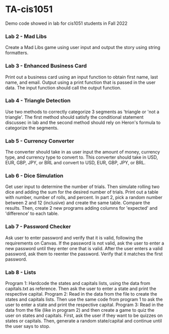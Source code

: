 # TA-cis1051
Demo code showed in lab for cis1051 students in Fall 2022

### Lab 2 - Mad Libs
Create a Mad Libs game using user input and output the story using string formatters.

### Lab 3 - Enhanced Business Card
Print out a business card using an input function to obtain first name, last name, and email. Output using a print function that is passed in the user data. The input function should call the output function.

### Lab 4 - Triangle Detection
Use two methods to correctly categorize 3 segments as 'triangle or 'not a triangle'. The first method should satisfy the conditional statement discussec in lab and the second method should rely on Heron's formula to categorize the segments.

### Lab 5 - Currency Converter
The converter should take in as user input the amount of money, currency type, and currency type to convert to. This converter should take in USD, EUR, GBP, JPY, or BRL and convert to USD, EUR, GBP, JPY, or BRL.

### Lab 6 - Dice Simulation
Get user input to determine the number of trials. Then simulate rolling two dice and adding the sum for the desired number of trials. Print out a table with number, number of rolls, and percent. In part 2, pick a random number between 2 and 12 (inclusive) and create the same table. Compare the results. Then, create 2 new programs adding columns for 'expected' and 'difference' to each table.

### Lab 7 - Password Checker
Ask user to enter password and verify that it is valid, following the requirements on Canvas. If the password is not valid, ask the user to enter a new password until they enter one that is valid. After the user enters a valid password, ask them to reenter the password. Verify that it matches the first password.

### Lab 8 - Lists
Program 1: Hardcode the states and capitals lists, using the data from capitals.txt as reference. Then ask the user to enter a state and print the respective capital.
Program 2: Read in the data from the file to create the states and capitals lists. Then use the same code from program 1 to ask the user to enter a state and print the respective capital.
Program 3: Read in the data from the file (like in program 2) and then create a game to quiz the user on states and capitals. First, ask the user if they want to be quizzes on states or capitals. Then, generate a random state/capital and continue until the user says to stop.
